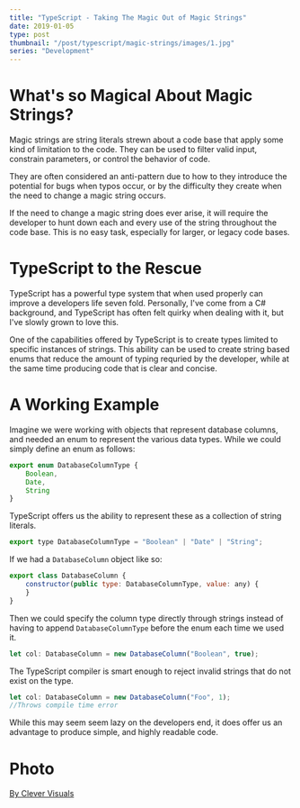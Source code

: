 ```yaml
---
title: "TypeScript - Taking The Magic Out of Magic Strings"
date: 2019-01-05
type: post
thumbnail: "/post/typescript/magic-strings/images/1.jpg"
series: "Development"
---
```


# What's so Magical About Magic Strings?

Magic strings are string literals strewn about a code base that apply some kind of limitation to the code. They can be used to filter valid input, constrain parameters, or control the behavior of code.

They are often considered an anti-pattern due to how to they introduce the potential for bugs when typos occur, or by the difficulty they create when the need to change a magic string occurs.

If the need to change a magic string does ever arise, it will require the developer to hunt down each and every use of the string throughout the code base. This is no easy task, especially for larger, or legacy code bases.

# TypeScript to the Rescue

TypeScript has a powerful type system that when used properly can improve a developers life seven fold. Personally, I've come from a C# background, and TypeScript has often felt quirky when dealing with it, but I've slowly grown to love this.

One of the capabilities offered by TypeScript is to create types limited to specific instances of strings. This ability can be used to create string based enums that reduce the amount of typing requried by the developer, while at the same time producing code that is clear and concise.

# A Working Example

Imagine we were working with objects that represent database columns, and needed an enum to represent the various data types. While we could simply define an enum as follows:

```js
export enum DatabaseColumnType {
    Boolean,
    Date,
    String
}
```

TypeScript offers us the ability to represent these as a collection of string literals.

```js
export type DatabaseColumnType = "Boolean" | "Date" | "String";
```

If we had a `DatabaseColumn` object like so:

```js
export class DatabaseColumn {
    constructor(public type: DatabaseColumnType, value: any) {
    }
}
```

Then we could specify the column type directly through strings instead of having to append `DatabaseColumnType` before the enum each time we used it.

```js
let col: DatabaseColumn = new DatabaseColumn("Boolean", true);
```

The TypeScript compiler is smart enough to reject invalid strings that do not exist on the type.

```js
let col: DatabaseColumn = new DatabaseColumn("Foo", 1);
//Throws compile time error
```

While this may seem seem lazy on the developers end, it does offer us an advantage to produce simple, and highly readable code.

# Photo

[By Clever Visuals](https://unsplash.com/photos/iMwiPZNX3SI)

